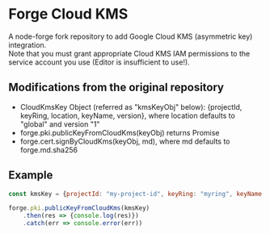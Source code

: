 # Forge Cloud KMS
A node-forge fork repository to add Google Cloud KMS (asymmetric key) integration.  
Note that you must grant appropriate Cloud KMS IAM permissions to the service account you use (Editor is insufficient to use!).

## Modifications from the original repository

 * CloudKmsKey Object (referred as "kmsKeyObj" below): {projectId, keyRing, location, keyName, version}, where location defaults to "global" and version "1"
 * forge.pki.publicKeyFromCloudKms(keyObj) returns Promise
 * forge.cert.signByCloudKms(keyObj, md), where md defaults to forge.md.sha256

## Example
```js
const kmsKey = {projectId: "my-project-id", keyRing: "myring", keyName: "myKey"}

forge.pki.publicKeyFromCloudKms(kmsKey)
    .then(res => {console.log(res)})
    .catch(err => console.error(err))
```
